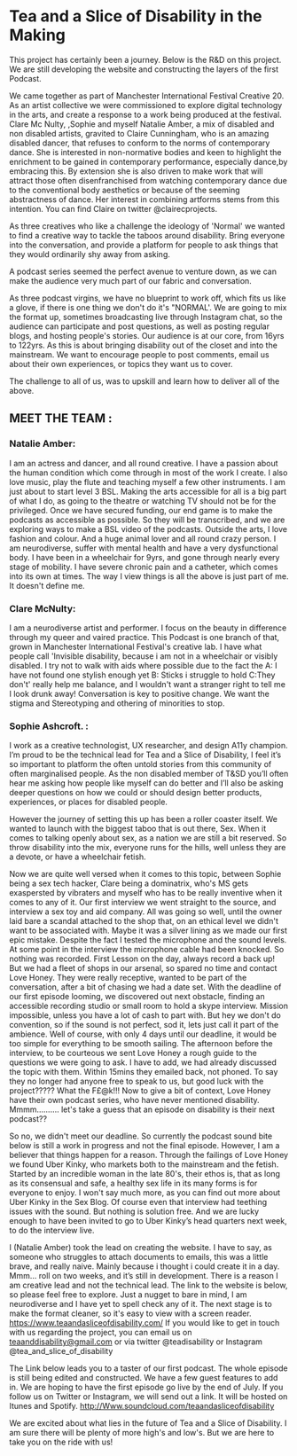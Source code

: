 
# Tea and a Slice of Disability in the Making

This project has certainly been a journey. Below is the R&D on this project. We are still developing the website and constructing the layers of the first Podcast.

We came together as part of Manchester International Festival Creative 20. As an artist collective we were commissioned to explore digital technology in the arts, and create a response to a work being produced at the festival.
Clare Mc Nulty, ,Sophie and myself Natalie Amber, a mix of disabled and non disabled artists, gravited to Claire Cunningham, who is an amazing disabled dancer, that refuses to conform to the norms of contemporary dance. She is interested in non-normative bodies and keen to highlight the enrichment to be gained in contemporary performance, especially dance,by embracing this. By extension she is also driven to make work that will attract those often disenfranchised from watching contemporary dance due to the conventional body aesthetics or because of the seeming abstractness of dance. Her interest in combining artforms stems from this intention. You can find Claire on twitter @clairecprojects.

As three creatives who like a challenge the ideology of 'Normal' we wanted to find a creative way to tackle the taboos around disability. Bring everyone into the conversation, and provide a platform for people to ask things that they would ordinarily shy away from asking.

A podcast series seemed the perfect avenue to venture down, as we can make the audience very much part of our fabric and conversation.

As three podcast virgins, we have no blueprint to work off, which fits us like a glove, if there is one thing we don't do it's "NORMAL'. We are going to mix the format up, sometimes broadcasting live through Instagram chat, so the audience can participate and post questions, as well as posting regular blogs, and hosting people's stories.
Our audience is at our core, from 16yrs to 122yrs. As this is about bringing disability out of the closet and into the mainstream. We want to encourage people to post comments, email us about their own experiences, or topics they want us to cover.

The challenge to all of us, was to upskill and learn how to deliver all of the above. 









## MEET THE TEAM :




### Natalie Amber: 
I am an actress and dancer, and all round creative. I have a passion about the human condition which come through in most of the work I create. I also love music, play the flute and teaching myself a few other instruments. I am just about to start level 3 BSL. Making the arts accessible for all  is a big part of what I do, as going to the theatre or watching TV  should not be for the privileged. Once we have secured funding, our end game is to make the podcasts as accessible as possible. So they will be transcribed, and we are exploring ways to make a BSL video of the podcasts.
Outside the arts, I love fashion and colour. And a huge animal lover and all round crazy person. I am neurodiverse, suffer with mental health and have a very dysfunctional body. I have been in a wheelchair for 9yrs, and gone through nearly every stage of mobility. I have severe chronic pain and a catheter, which comes into its own at times. The way I view things is all the above is just part of me. It doesn't define me.

### Clare McNulty: 
I am a neurodiverse artist and performer. I focus on the beauty in difference through my queer and vaired practice. This Podcast is one branch of that, grown in Manchester International Festival's creative lab.
I have what people call 'Invisible disability, because i am not in a wheelchair or visibly disabled. I try not to walk with aids where possible due to the fact the A: I have not found one stylish enough yet
B: Sticks i struggle to hold
C:They don't' really help me balance, and I wouldn't want a stranger right to tell me I look drunk away!
Conversation is key to positive change. We want the stigma and Stereotyping and othering of minorities to stop.

### Sophie Ashcroft. : 
I work as a creative technologist, UX researcher, and design A11y champion. I’m proud to be the technical lead for Tea and a Slice of Disability, I feel it’s so important to platform the often untold stories from this community of often marginalised people.
As the non disabled member of T&SD you’ll often hear me asking how people like myself can do better and I’ll also be asking deeper questions on how we could or should design better products, experiences, or places for disabled people.



However the journey of setting this up has been a roller coaster itself. We wanted to launch with the biggest taboo that is out there, Sex. When it comes to talking openly about sex, as a nation we are still a bit reserved. So throw disability into the mix, everyone runs for the hills, well unless they are a devote, or have a wheelchair fetish.

Now we are quite well versed when it comes to this topic, between Sophie being a sex tech hacker, Clare being a dominatrix, who's MS gets exaspersted by vibraters and myself who has to be really inventive when it comes to any of it.
Our first interview we went straight to the source, and interview a sex toy and aid company. All was going so well, until the owner laid bare a scandal attached to the shop that, on an ethical level we didn't want to be associated with. Maybe it was a silver lining as we made our first epic mistake. Despite the fact I tested the microphone and the sound levels. At some point in the interview the microphone cable had been knocked. So nothing was recorded. First Lesson on the day, always record a back up!
But we had a fleet of shops in our arsenal, so spared no time and contact Love Honey. They were really receptive, wanted to be part of the conversation, after a bit of chasing we had a date set. With the deadline of our first episode looming, we discovered out next obstacle, finding an accessible recording studio or small room to hold a skype interview. Mission impossible, unless you have a lot of cash to part with. But hey we don't do convention, so if the sound is not perfect, sod it, lets just call it part of the ambience.
Well of course, with only 4 days until our deadline, it would be too simple for everything to be smooth sailing. The afternoon before the interview, to be courteous we sent Love Honey a rough guide to the questions we were going to ask. I have to add, we had already discussed the topic with them. Within 15mins they emailed back, not phoned. To say they no longer had anyone free to speak to us, but good luck with the project????? What the F£@k!!! Now to give a bit of context, Love Honey have their own podcast series, who have never mentioned disability. Mmmm.......... let's take a guess that an episode on disability is their next podcast??

So no, we didn't meet our deadline. So currently the podcast sound bite below is still a work in progress and not the final episode.
However, I am a believer that things happen for a reason. Through the failings of Love Honey we found Uber Kinky, who markets both to the mainstream and the fetish. Started by an incredible woman in the late 80's, their ethos is, that as long as its consensual and safe, a healthy sex life in its many forms is for everyone to enjoy. I won't say much more, as you can find out more about Uber Kinky in the Sex Blog. Of course even that interview had teething issues with the sound. But nothing is solution free. And we are lucky enough to have been invited to go to Uber Kinky’s head quarters next week, to do the interview live. 

I (Natalie Amber) took the lead on creating the website. I have to say, as someone who struggles to attach documents to emails, this was a little brave, and really naive. Mainly because i thought i could create it in a day. Mmm… roll on two weeks, and it’s still in development. There is a reason I am creative lead and not the technical lead. The link to the website is below, so please feel free to explore. Just a nugget to bare in mind, I am neurodiverse and  I have yet to spell check any of it. The next stage is to make the format cleaner, so it's easy to view with a screen reader. 
https://www.teaandasliceofdisability.com/
If you would like to get in touch with us regarding the project, you can email us on teaanddisability@gmail.com  or via twitter @teadisability or Instagram @tea_and_slice_of_disability 


The Link below leads you to a taster of our first podcast. The whole episode is still being edited and constructed. We have a few guest features to add in. We are hoping to have the first episode go live by the end of July. If you follow us on Twitter or Instagram, we will send out a link. It will be hosted on  Itunes and Spotify.   http://Www.soundcloud.com/teaandasliceofdisability 

We are excited about what lies in the future of Tea and a Slice of Disability. I am sure there will be plenty of more high's and low's. But we are here to take you on the ride with us!





